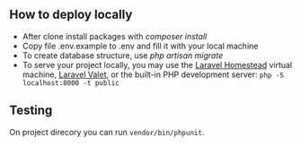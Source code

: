 ## How to deploy locally
- After clone install packages with _composer install_
- Copy file .env.example to .env and fill it with your local machine
- To create database structure, use _php artisan migrate_
- To serve your project locally, you may use the [Laravel Homestead](http://laravel.com/docs/homestead) virtual machine, [Laravel Valet](http://laravel.com/docs/valet), or the built-in PHP development server: `php -S localhost:8000 -t public`

## Testing
On project direcory you can run `vendor/bin/phpunit`.
